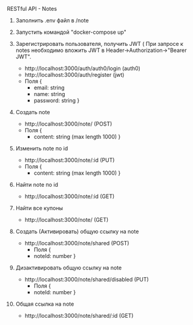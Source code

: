 RESTful API - Notes

1. Заполнить .env файл в /note

2. Запустить командой "docker-compose up"

4. Зарегистрировать пользователя, получить JWT (
    При запросе к notes необходимо вложить JWT в Header->Authorization->"Bearer JWT".
    - http://localhost:3000/auth/auth0/login (auth0)
    - http://localhost:3000/auth/register (jwt)
    - Поля {
        - email: string
        - name: string
        - password: string
    }

5. Создать note
    - http://localhost:3000/note/ (POST)
    - Поля {
        - content: string (max length 1000)
    }

6. Изменить note по id
    - http://localhost:3000/note/:id (PUT)
    - Поля {
        - content: string (max length 1000)
    }

7. Найти note по id
    - http://localhost:3000/note/:id (GET)
    
8. Найти все купоны 
    - http://localhost:3000/note/ (GET)

9. Создать (Активировать) общую ссылку на note
    - http://localhost:3000/note/shared (POST)
        - Поля {
        - noteId: number
    }
9. Дизактивировать общую ссылку на note
    - http://localhost:3000/note/shared/disabled (PUT)
        - Поля {
        - noteId: number
    }
10. Общая ссылка на note
    - http://localhost:3000/note/shared/:id (GET)
